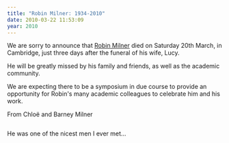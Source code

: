 ```yaml
---
title: "Robin Milner: 1934-2010"
date: 2010-03-22 11:53:09
year: 2010
---
```

We are sorry to announce that <a href="http://en.wikipedia.org/wiki/Robin_Milner">Robin Milner</a> died on Saturday 20th March,  in Cambridge, just three days after the funeral of his wife, Lucy.

He will be greatly missed by his family and friends, as well as the  academic community.

We are expecting there to be a symposium in due course to provide an  opportunity for Robin's many academic colleagues to celebrate him and  his work.

From Chloë and Barney Milner

<img src="http://www.lfcs.inf.ed.ac.uk/events/milner-lecture/rm.gif" alt="" />

He was one of the nicest men I ever met…
